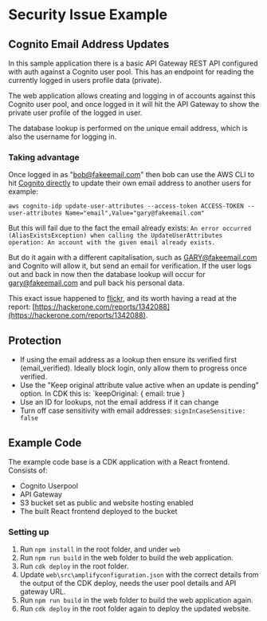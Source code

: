 # Security Issue Example
## Cognito Email Address Updates
In this sample application there is a basic API Gateway REST API configured with auth against a Cognito user pool. This has an endpoint for reading the currently logged in users profile data (private).

The web application allows creating and logging in of accounts against this Cognito user pool, and once logged in it will hit the API Gateway to show the private user profile of the logged in user.

The database lookup is performed on the unique email address, which is also the username for logging in.

### Taking advantage
Once logged in as "bob@fakeemail.com" then bob can use the AWS CLI to hit [Cognito directly](https://docs.aws.amazon.com/cli/latest/reference/cognito-idp/update-user-attributes.html) to update their own email address to another users for example:

`aws cognito-idp update-user-attributes --access-token ACCESS-TOKEN --user-attributes Name="email",Value="gary@fakeemail.com"`

But this will fail due to the fact the email already exists:
`An error occurred (AliasExistsException) when calling the UpdateUserAttributes operation: An account with the given email already exists.`

But do it again with a different capitalisation, such as GARY@fakeemail.com and Cognito will allow it, but send an email for verification. If the user logs out and back in now then the database lookup will occur for gary@fakeemail.com and pull back his personal data.

This exact issue happened to [flickr](https://www.flickr.com/), and its worth having a read at the report: [https://hackerone.com/reports/1342088](https://hackerone.com/reports/1342088).

## Protection
* If using the email address as a lookup then ensure its verified first (email_verified). Ideally block login, only allow them to progress once verified.
* Use the "Keep original attribute value active when an update is pending" option. In CDK this is: `keepOriginal: { email: true }
* Use an ID for lookups, not the email address if it can change
* Turn off case sensitivity with email addresses: `signInCaseSensitive: false`

## Example Code
The example code base is a CDK application with a React frontend. Consists of:
* Cognito Userpool
* API Gateway
* S3 bucket set as public and website hosting enabled
* The built React frontend deployed to the bucket

### Setting up
1. Run `npm install` in the root folder, and under `web`
2. Run `npm run build` in the web folder to build the web application.
3. Run `cdk deploy` in the root folder.
4. Update `web\src\amplifyconfiguration.json` with the correct details from the output of the CDK deploy, needs the user pool details and API gateway URL.
5. Run `npm run build` in the web folder to build the web application again.
6. Run `cdk deploy` in the root folder again to deploy the updated website.